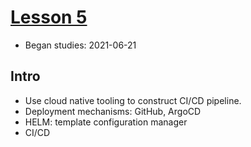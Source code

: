# [Lesson 5](https://classroom.udacity.com/nanodegrees/nd064-1/parts/30cb07da-8fd4-4438-a209-b3457adb5d82/modules/7b21dfa4-aac8-4d24-82c5-65325e6dc691/lessons/f3e152cf-40bf-44d6-9d67-95f9428f609a/concepts/bee51b76-6448-473d-b74b-a40b36153d59)
* Began studies: 2021-06-21

## Intro
*  Use cloud native tooling to construct CI/CD pipeline. 
*  Deployment mechanisms: GitHub, ArgoCD
*   HELM: template configuration manager
*  CI/CD


